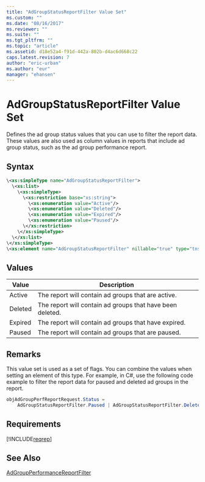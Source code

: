 ```yaml
---
title: "AdGroupStatusReportFilter Value Set"
ms.custom: ""
ms.date: "08/16/2017"
ms.reviewer: ""
ms.suite: ""
ms.tgt_pltfrm: ""
ms.topic: "article"
ms.assetid: d18e52a4-f91d-442a-802b-d4ac6d668c22
caps.latest.revision: 7
author: "eric-urban"
ms.author: "eur"
manager: "ehansen"
---
```

# AdGroupStatusReportFilter Value Set
Defines the ad group status values that you can use to filter the report data. These values are also used as column values in reports that include ad group status, such as the ad group performance report.

## Syntax

```xml
\<xs:simpleType name="AdGroupStatusReportFilter">
  \<xs:list>
    \<xs:simpleType>
      \<xs:restriction base="xs:string">
        \<xs:enumeration value="Active"/>
        \<xs:enumeration value="Deleted"/>
        \<xs:enumeration value="Expired"/>
        \<xs:enumeration value="Paused"/>
      \</xs:restriction>
    \</xs:simpleType>
  \</xs:list>
\</xs:simpleType>
\<xs:element name="AdGroupStatusReportFilter" nillable="true" type="tns:AdGroupStatusReportFilter"/>
```

## Values

|Value|Description|
|---------|---------------|
|Active|The report will contain ad groups that are active.|
|Deleted|The report will contain ad groups that have been deleted.|
|Expired|The report will contain ad groups that have expired.|
|Paused|The report will contain ad groups that are paused.|

## Remarks
This value set is used as a set of flags. You can combine the values when setting an element of this type. For example, in C#, use the following code example to filter the report data for paused and deleted ad groups in the report.

```csharp
objAdGroupPerfReportRequest.Status = 
    AdGroupStatusReportFilter.Paused | AdGroupStatusReportFilter.Deleted;
```

## Requirements
[!INCLUDE[reqrep](../reporting-api/includes/reqrep.md)]
## See Also
[AdGroupPerformanceReportFilter](../reporting-api/adgroupperformancereportfilter-data-object.md)

